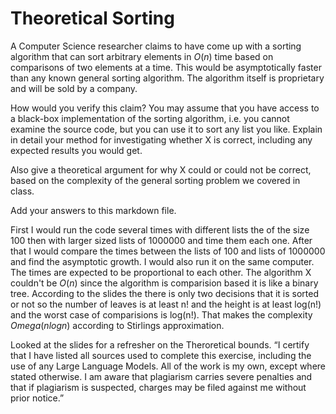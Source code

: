 # Theoretical Sorting

A Computer Science researcher claims to have come up with a sorting algorithm
that can sort arbitrary elements in $O(n)$ time based on comparisons of two
elements at a time. This would be asymptotically faster than any known general
sorting algorithm. The algorithm itself is proprietary and will be sold by a
company.

How would you verify this claim? You may assume that you have access to a
black-box implementation of the sorting algorithm, i.e. you cannot examine the
source code, but you can use it to sort any list you like. Explain in detail
your method for investigating whether X is correct, including any expected
results you would get.

Also give a theoretical argument for why X could or could not be correct, based
on the complexity of the general sorting problem we covered in class.

Add your answers to this markdown file.

First I would run the code several times with different lists the of the size 100 then with larger sized lists of 1000000 and time them each one. After that I would compare the times between the lists of 100 and lists of 1000000 and find the asymptotic growth. I would also run it on the same computer. The times are expected to be proportional to each other.
The algorithm X couldn't be $O(n)$ since the algorithm is comparision based it is like a binary tree. According to the slides the there is only two decisions that it is sorted or not so the number of leaves is at least n! and the height is at least log(n!) and the worst case of comparisions is log(n!). That makes the complexity $Omega(nlogn)$ according to Stirlings approximation.

Looked at the slides for a refresher on the Theroretical bounds. “I certify that I have listed all sources used to complete this exercise, including the use of any Large Language Models. All of the work is my own, except where stated otherwise. I am aware that plagiarism carries severe penalties and that if plagiarism is suspected, charges may be filed against me without prior notice.”
